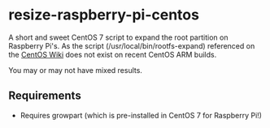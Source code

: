 # resize-raspberry-pi-centos
A short and sweet CentOS 7 script to expand the root partition on Raspberry Pi's. As the script (/usr/local/bin/rootfs-expand) referenced on the [CentOS Wiki](https://wiki.centos.org/SpecialInterestGroup/AltArch/Arm32#head-61f4a64fb0c44b1080d87dd0c618ed4d0c8ef8df) does not exist on recent CentOS ARM builds.

You may or may not have mixed results.

Requirements
------------

* Requires growpart (which is pre-installed in CentOS 7 for Raspberry Pi!)
